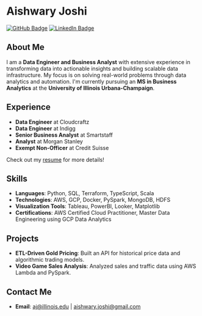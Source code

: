 # Aishwary Joshi

[![GitHub Badge](https://img.shields.io/badge/GitHub-aishwaryjoshi-blue)](https://github.com/aishwaryjoshi)
[![LinkedIn Badge](https://img.shields.io/badge/LinkedIn-aishwary--joshi--7336b4105-blue)](https://www.linkedin.com/in/aishwary-joshi-7336b4105/)

## About Me

I am a **Data Engineer and Business Analyst** with extensive experience in transforming data into actionable insights and building scalable data infrastructure. My focus is on solving real-world problems through data analytics and automation. I'm currently pursuing an **MS in Business Analytics** at the **University of Illinois Urbana-Champaign**.

## Experience

- **Data Engineer** at Cloudcraftz
- **Data Engineer** at Indigg
- **Senior Business Analyst** at Smartstaff
- **Analyst** at Morgan Stanley
- **Exempt Non-Officer** at Credit Suisse

Check out my [resume](https://github.com/aishwaryjoshi) for more details!

## Skills

- **Languages**: Python, SQL, Terraform, TypeScript, Scala
- **Technologies**: AWS, GCP, Docker, PySpark, MongoDB, HDFS
- **Visualization Tools**: Tableau, PowerBI, Looker, Matplotlib
- **Certifications**: AWS Certified Cloud Practitioner, Master Data Engineering using GCP Data Analytics

## Projects

- **ETL-Driven Gold Pricing**: Built an API for historical price data and algorithmic trading models.
- **Video Game Sales Analysis**: Analyzed sales and traffic data using AWS Lambda and PySpark.

## Contact Me

- **Email**: aj@illinois.edu | aishwary.joshi@gmail.com
